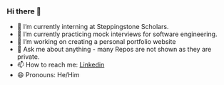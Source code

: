 ### Hi there 👋



- 🔭 I’m currently interning at Steppingstone Scholars.
- 🌱 I’m currently practicing mock interviews for software engineering.
- 🤔 I’m working on creating a personal portfolio website
- 💬 Ask me about anything - many Repos are not shown as they are private.
- 📫 How to reach me: [Linkedin](https://www.linkedin.com/in/justmcgriff/) 
- 😄 Pronouns: He/Him 


